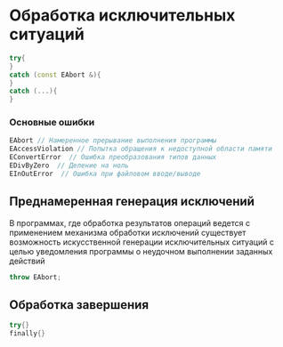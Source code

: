 # Обработка исключительных ситуаций
```cpp
try{
}
catch (const EAbort &){
}
catch (...){
}
```
### Основные ошибки
```cpp
EAbort // Намеренное прерывание выполнения программы
EAccessViolation // Попытка обращения к недоступной области памяти
EConvertError  // Ошибка преобразования типов данных
EDivByZero  // Деление на ноль
EInOutError  // Ошибка при файловом вводе/выводе
```
## Преднамеренная генерация исключений
В программах, где обработка результатов операций ведется с применением механизма обработки исключений существует возможность искусственной генерации исключительных ситуаций с целью уведомления программы о неудочном выполнении заданных действий
```cpp
throw EAbort;
```
##  Обработка завершения
```cpp
try{}
finally{}
```